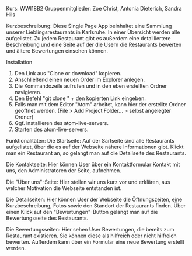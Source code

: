 Kurs: WWI18B2
Gruppenmitglieder: Zoe Christ, Antonia Dieterich, Sandra Hils

Kurzbeschreibung:
Diese Single Page App beinhaltet eine Sammlung unserer Lieblingsrestaurants in Karlsruhe. In einer Übersicht werden alle aufgelistet. Zu jedem Restaurant gibt es außerdem eine detailliertere Beschreibung und eine Seite auf der die Usern die Restaurants bewerten und ältere Bewertungen einsehen können.

Installation
  1. Den Link aus "Clone or download" kopieren.
  2. Anschließend einen neuen Order im Explorer anlegen.
  3. Die Kommandozeile aufrufen und in den eben erstellten Ordner navigieren.
  4. Den Befehl "git clone " + den kopierten Link eingeben.
  5. Falls man mit dem Editor "Atom" arbeitet, kann hier der erstellte Ordner geöffnet werden.
    (File > Add Project Folder... > selbst angelegter Ordner)
  6. Ggf. installieren des atom-live-servers.
  7. Starten des atom-live-servers.

Funktionalitäten:
  Die Startseite:
    Auf der Sartseite sind alle Restaurants aufgelistet, über die es auf der Webseite nähere Informationen gibt. Klickt man ein Restaurant an, so gelangt man auf die Detailseite des Restaurants.

  Die Kontaktseite:
    Hier können User über ein Kontaktformular Kontakt mit uns, den Administratoren der Seite, aufnehmen.

  Die "Über uns"-Seite:
    Hier stellen wir uns kurz vor und erklären, aus welcher Motivation die Webseite entstanden ist.

  Die Detailseiten:
    Hier können User der Webseite die Öffnungszeiten, eine Kurzbeschreibung, Fotos sowie den Standort der Restaurants finden. Über einen Klick auf den "Bewertungen"-Button gelangt man auf die Bewertungsseite des Restaurants.

  Die Bewertungsseiten:
    Hier sehen User Bewertungen, die bereits zum Restaurant existieren. Sie können diese als hilfreich oder nicht hilfreich bewerten. Außerdem kann über ein Formular eine neue Bewertung erstellt werden.
